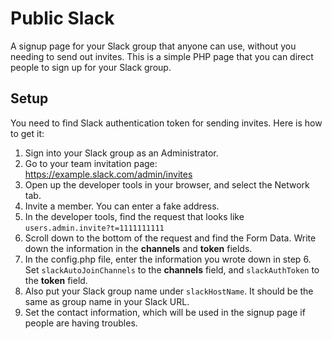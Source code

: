 # Public Slack
A signup page for your Slack group that anyone can use, without you needing to send out invites.  This is a simple PHP page that you can direct people to sign up for your Slack group.


## Setup
You need to find Slack authentication token for sending invites.  Here is how to get it:
1. Sign into your Slack group as an Administrator.
2. Go to your team invitation page: https://example.slack.com/admin/invites
3. Open up the developer tools in your browser, and select the Network tab.
4. Invite a member.  You can enter a fake address.
5. In the developer tools, find the request that looks like `users.admin.invite?t=1111111111`
6. Scroll down to the bottom of the request and find the Form Data.  Write down the information in the **channels** and **token** fields.
7. In the config.php file, enter the information you wrote down in step 6.  Set `slackAutoJoinChannels` to the **channels** field, and `slackAuthToken` to the **token** field.
8. Also put your Slack group name under `slackHostName`.  It should be the same as group name in your Slack URL.
9. Set the contact information, which will be used in the signup page if people are having troubles.